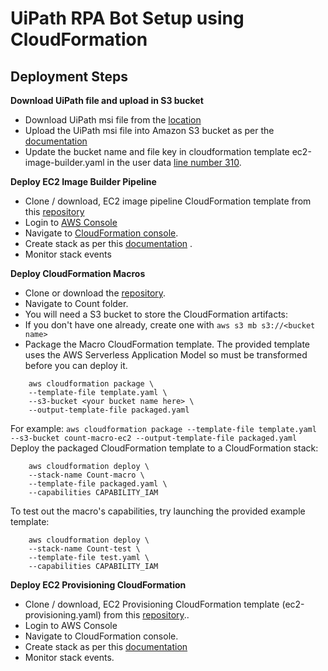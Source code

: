 # UiPath RPA Bot Setup using CloudFormation


## Deployment Steps

**Download UiPath file and upload in S3 bucket**
- Download UiPath msi file from the [location](https://download.uipath.com/UiPathStudioCommunity.msi)
- Upload the UiPath msi file into Amazon S3 bucket as per the [documentation](https://docs.aws.amazon.com/AmazonS3/latest/userguide/upload-objects.html)
- Update the bucket name and file key in cloudformation template ec2-image-builder.yaml in the user data [line number 310](https://gitlab.aws.dev/aws-engagements/rpa-bots-migration/-/blob/test-may9/ec2-image-builder.yml#L310).

**Deploy EC2 Image Builder Pipeline**
- Clone / download, EC2 image pipeline CloudFormation template from this [repository](https://gitlab.aws.dev/aws-engagements/rpa-bots-migration/-/edit/test-may9)
- Login to [AWS Console](https://aws.amazon.com/console/)
- Navigate to [CloudFormation console](https://aws.amazon.com/console/).
- Create stack as per this [documentation](https://docs.aws.amazon.com/AWSCloudFormation/latest/UserGuide/cfn-console-create-stack.html) .
- Monitor stack events

**Deploy CloudFormation Macros**
- Clone or download the [repository](https://github.com/aws-cloudformation/aws-cloudformation-macros).
- Navigate to Count folder.
- You will need a S3 bucket to store the CloudFormation artifacts:
- If you don't have one already, create one with `aws s3 mb s3://<bucket name>`
- Package the Macro CloudFormation template. The provided template uses the AWS Serverless Application Model so must be transformed before you can deploy it.

```
    aws cloudformation package \
    --template-file template.yaml \
    --s3-bucket <your bucket name here> \
    --output-template-file packaged.yaml
```

For example: 
    `aws cloudformation package --template-file template.yaml --s3-bucket count-macro-ec2 --output-template-file packaged.yaml`
 Deploy the packaged CloudFormation template to a CloudFormation stack:

```
    aws cloudformation deploy \
    --stack-name Count-macro \
    --template-file packaged.yaml \
    --capabilities CAPABILITY_IAM
```

To test out the macro's capabilities, try launching the provided example template:

```
    aws cloudformation deploy \
    --stack-name Count-test \
    --template-file test.yaml \
    --capabilities CAPABILITY_IAM
```
**Deploy EC2 Provisioning CloudFormation**

- Clone / download, EC2 Provisioning CloudFormation template (ec2-provisioning.yaml) from this [repository](https://github.com/aws-cloudformation/aws-cloudformation-macros)..
- Login to AWS Console
- Navigate to CloudFormation console.
- Create stack as per this [documentation](https://docs.aws.amazon.com/AWSCloudFormation/latest/UserGuide/cfn-console-create-stack.html)
- Monitor stack events.

